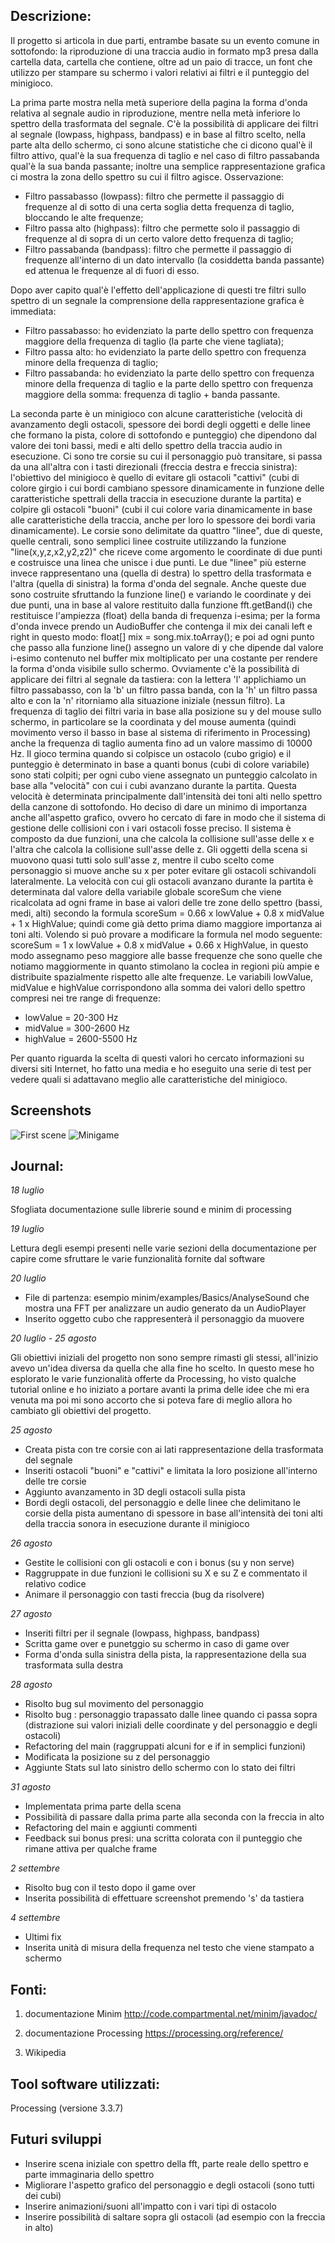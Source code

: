 ## Descrizione:

Il progetto si articola in due parti, entrambe basate su un evento comune in sottofondo: la riproduzione di una traccia audio in formato mp3 presa dalla cartella data, cartella
che contiene, oltre ad un paio di tracce, un font che utilizzo per stampare su schermo i valori relativi ai filtri e il punteggio del minigioco.

La prima parte mostra nella metà superiore della pagina la forma d'onda relativa al segnale audio in riproduzione, mentre nella metà inferiore lo spettro della trasformata del segnale.
C'è la possibilità di applicare dei filtri al segnale (lowpass, highpass, bandpass) e in base al filtro scelto, nella parte alta dello schermo, ci sono alcune statistiche che ci 
dicono qual'è il filtro attivo, qual'è la sua frequenza di taglio e nel caso di filtro passabanda qual'è la sua banda passante; inoltre una semplice rappresentazione grafica ci mostra
la zona dello spettro su cui il filtro agisce. Osservazione:

* Filtro passabasso (lowpass): filtro che permette il passaggio di frequenze al di sotto di una certa soglia detta frequenza di taglio, bloccando le alte frequenze;
* Filtro passa alto (highpass): filtro che permette solo il passaggio di frequenze al di sopra di un certo valore detto frequenza di taglio;
* Filtro passabanda (bandpass): filtro che permette il passaggio di frequenze all'interno di un dato intervallo (la cosiddetta banda passante) ed attenua le frequenze al di fuori di esso.

Dopo aver capito qual'è l'effetto dell'applicazione di questi tre filtri sullo spettro di un segnale la comprensione della rappresentazione grafica è immediata:

* Filtro passabasso: ho evidenziato la parte dello spettro con frequenza maggiore della frequenza di taglio (la parte che viene tagliata);
* Filtro passa alto: ho evidenziato la parte dello spettro con frequenza minore della frequenza di taglio;
* Filtro passabanda: ho evidenziato la parte dello spettro con frequenza minore della frequenza di taglio e la parte dello spettro con frequenza maggiore della somma: frequenza di taglio + banda passante.

La seconda parte è un minigioco con alcune caratteristiche (velocità di avanzamento degli ostacoli, spessore dei bordi degli oggetti e delle linee che formano la pista, colore di sottofondo e punteggio) che
dipendono dal valore dei toni bassi, medi e alti dello spettro della traccia audio in esecuzione. Ci sono tre corsie su cui il personaggio può transitare, si passa da una all'altra con i tasti direzionali (freccia destra e freccia sinistra): l'obiettivo del
minigioco è quello di evitare gli ostacoli "cattivi" (cubi di colore girgio i cui bordi cambiano spessore dinamicamente in funzione delle caratteristiche spettrali della traccia in esecuzione
durante la partita) e colpire gli ostacoli "buoni" (cubi il cui colore varia dinamicamente in base alle caratteristiche della traccia, anche per loro lo spessore dei bordi varia dinamicamente).
Le corsie sono delimitate da quattro "linee", due di queste, quelle centrali, sono semplici linee costruite utilizzando la funzione "line(x,y,z,x2,y2,z2)" che riceve
come argomento le coordinate di due punti e costruisce una linea che unisce i due punti. Le due "linee" più esterne invece rappresentano una (quella di destra) lo spettro della 
trasformata e l'altra (quella di sinistra) la forma d'onda del segnale. Anche queste due sono costruite sfruttando la funzione line() e variando le coordinate y dei due punti, una in base al
valore restituito dalla funzione fft.getBand(i) che restituisce l'ampiezza (float) della banda di frequenza i-esima; per la forma d'onda invece prendo un AudioBuffer che contenga il mix dei canali
left e right in questo modo: float[] mix = song.mix.toArray(); e poi ad ogni punto che passo alla funzione line() assegno un valore di y che dipende dal valore i-esimo contenuto nel buffer mix moltiplicato per una
costante per rendere la forma d'onda visibile sullo schermo. Ovviamente c'è la possibilità di applicare dei filtri al segnale da tastiera: con la lettera 'l' applichiamo un filtro passabasso, con 
la 'b' un filtro passa banda, con la 'h' un filtro passa alto e con la 'n' ritorniamo alla situazione iniziale (nessun filtro). La frequenza di taglio dei filtri varia in base alla posizione su y del mouse 
sullo schermo, in particolare se la coordinata y del mouse aumenta (quindi movimento verso il basso in base al sistema di riferimento in Processing) anche la frequenza di taglio aumenta fino ad un valore massimo
di 10000 Hz. Il gioco termina quando si colpisce un ostacolo (cubo grigio) e il punteggio è determinato in base a quanti bonus (cubi di colore variabile) sono stati colpiti; per ogni cubo viene assegnato un
punteggio calcolato in base alla "velocità" con cui i cubi avanzano durante la partita. Questa velocità è determinata principalmente dall'intensità dei toni alti nello spettro della canzone di sottofondo.
Ho deciso di dare un minimo di importanza anche all'aspetto grafico, ovvero ho cercato di fare in modo che il sistema di gestione delle collisioni con i vari ostacoli fosse preciso. Il sistema è composto 
da due funzioni, una che calcola la collisione sull'asse delle x e l'altra che calcola la collisione sull'asse delle z. Gli oggetti della scena si muovono quasi tutti solo sull'asse z, mentre il cubo scelto come
personaggio si muove anche su x per poter evitare gli ostacoli schivandoli lateralmente. La velocità con cui gli ostacoli avanzano durante la partita è determinata dal valore della variabile globale scoreSum
che viene ricalcolata ad ogni frame in base ai valori delle tre zone dello spettro (bassi, medi, alti) secondo la formula scoreSum = 0.66 x lowValue + 0.8 x midValue + 1 x HighValue; quindi come già detto prima diamo
maggiore importanza ai toni alti. Volendo si può provare a modificare la formula nel modo seguente: scoreSum = 1 x lowValue + 0.8 x midValue + 0.66 x HighValue, in questo modo assegnamo peso maggiore alle basse frequenze
che sono quelle che notiamo maggiormente in quanto stimolano la coclea in regioni più ampie e distribuite spazialmente rispetto alle alte frequenze. 
Le variabili lowValue, midValue e highValue corrispondono alla somma dei valori dello spettro compresi nei tre range di frequenze:

* lowValue = 20-300 Hz
* midValue = 300-2600 Hz
* highValue = 2600-5500 Hz

Per quanto riguarda la scelta di questi valori ho cercato informazioni su diversi siti Internet, ho fatto una media e ho eseguito una serie di test per vedere quali si adattavano meglio alle caratteristiche del minigioco.

## Screenshots

 ![First scene](/screenshots/WaveAndSpectrum.png)
 ![Minigame](/screenshots/Minigame.png)

## Journal:

*18 luglio*

Sfogliata documentazione sulle librerie sound e minim di processing

*19 luglio*

Lettura degli esempi presenti nelle varie sezioni della documentazione per capire come sfruttare le varie funzionalità fornite dal software

*20 luglio*

* File di partenza: esempio minim/examples/Basics/AnalyseSound che mostra una FFT per analizzare un audio generato da un AudioPlayer
* Inserito oggetto cubo che rappresenterà il personaggio da muovere

*20 luglio - 25 agosto*

Gli obiettivi iniziali del progetto non sono sempre rimasti gli stessi, all'inizio avevo un'idea diversa da quella che alla fine ho scelto. In questo mese ho esplorato le
varie funzionalità offerte da Processing, ho visto qualche tutorial online e ho iniziato a portare avanti la prima delle idee che mi era venuta ma poi mi sono accorto che si
poteva fare di meglio allora ho cambiato gli obiettivi del progetto.

*25 agosto*

* Creata pista con tre corsie con ai lati rappresentazione della trasformata del segnale
* Inseriti ostacoli "buoni" e "cattivi" e limitata la loro posizione all'interno delle tre corsie
* Aggiunto avanzamento in 3D degli ostacoli sulla pista
* Bordi degli ostacoli, del personaggio e delle linee che delimitano le corsie della pista aumentano di spessore in base all'intensità dei toni alti della traccia sonora in esecuzione durante il minigioco

*26 agosto*

* Gestite le collisioni con gli ostacoli e con i bonus (su y non serve)
* Raggruppate in due funzioni le collisioni su X e su Z e commentato il relativo codice
* Animare il personaggio con tasti freccia (bug da risolvere)

*27 agosto*

* Inseriti filtri per il segnale (lowpass, highpass, bandpass)
* Scritta game over e punetggio su schermo in caso di game over
* Forma d'onda sulla sinistra della pista, la rappresentazione della sua trasformata sulla destra

*28 agosto*

* Risolto bug sul movimento del personaggio
* Risolto bug : personaggio trapassato dalle linee quando ci passa sopra (distrazione sui valori iniziali delle coordinate y del personaggio e degli ostacoli)
* Refactoring del main (raggruppati alcuni for e if in semplici funzioni)
* Modificata la posizione su z del personaggio
* Aggiunte Stats sul lato sinistro dello schermo con lo stato dei filtri

*31 agosto*

* Implementata prima parte della scena
* Possibilità di passare dalla prima parte alla seconda con la freccia in alto
* Refactoring del main e aggiunti commenti
* Feedback sui bonus presi: una scritta colorata con il punteggio che rimane attiva per qualche frame

*2 settembre*

* Risolto bug con il testo dopo il game over
* Inserita possibilità di effettuare screenshot premendo 's' da tastiera

*4 settembre*

* Ultimi fix
* Inserita unità di misura della frequenza nel testo che viene stampato a schermo

## Fonti:

1) documentazione Minim http://code.compartmental.net/minim/javadoc/

2) documentazione Processing https://processing.org/reference/

3) Wikipedia

## Tool software utilizzati:

Processing (versione 3.3.7)

## Futuri sviluppi

* Inserire scena iniziale con spettro della fft, parte reale dello spettro e parte immaginaria dello spettro
* Migliorare l'aspetto grafico del personaggio e degli ostacoli (sono tutti dei cubi)
* Inserire animazioni/suoni all'impatto con i vari tipi di ostacolo
* Inserire possibilità di saltare sopra gli ostacoli (ad esempio con la freccia in alto)
